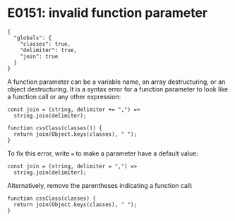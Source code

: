 # E0151: invalid function parameter

```config-for-examples
{
  "globals": {
    "classes": true,
    "delimiter": true,
    "join": true
  }
}
```

A function parameter can be a variable name, an array destructuring, or an
object destructuring. It is a syntax error for a function parameter to look like
a function call or any other expression:

    const join = (string, delimiter += ",") =>
      string.join(delimiter);

    function cssClass(classes()) {
      return join(Object.keys(classes), " ");
    }

To fix this error, write `=` to make a parameter have a default value:

    const join = (string, delimiter = ",") =>
      string.join(delimiter);

Alternatively, remove the parentheses indicating a function call:

    function cssClass(classes) {
      return join(Object.keys(classes), " ");
    }
